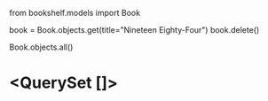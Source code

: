 from bookshelf.models import Book

book = Book.objects.get(title="Nineteen Eighty-Four")
book.delete()

Book.objects.all()
# <QuerySet []>
